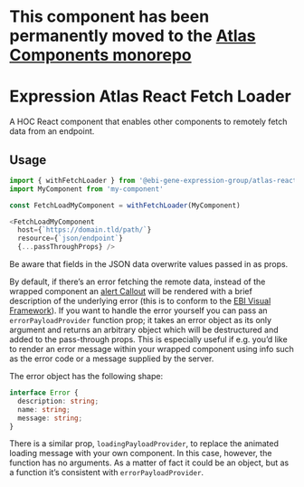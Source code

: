 # This component has been permanently moved to the [Atlas Components monorepo](https://github.com/ebi-gene-expression-group/atlas-components)

# Expression Atlas React Fetch Loader

A HOC React component that enables other components to remotely fetch data from an endpoint.

## Usage
```js
import { withFetchLoader } from '@ebi-gene-expression-group/atlas-react-fetch-loader'
import MyComponent from 'my-component'

const FetchLoadMyComponent = withFetchLoader(MyComponent)

<FetchLoadMyComponent
  host={`https://domain.tld/path/`}
  resource={`json/endpoint`}
  {...passThroughProps} />
```

Be aware that fields in the JSON data overwrite values passed in as props.

By default, if there’s an error fetching the remote data, instead of the wrapped component an
[alert Callout](https://foundation.zurb.com/sites/docs/callout.html) will be rendered with a brief description of the
underlying error (this is to conform to the [EBI Visual Framework](https://github.com/ebiwd/EBI-Framework)). If you
want to handle the error yourself you can pass an `errorPayloadProvider` function prop; it takes an error object as its
only argument and returns an arbitrary object which will be destructured and added to the pass-through props. This is
especially useful if e.g. you’d like to render an error message within your wrapped component using info such as the
error code or a message supplied by the server.

The error object has the following shape:
```ts
interface Error {
  description: string;
  name: string;
  message: string;
}
```

There is a similar prop, `loadingPayloadProvider`, to replace the animated loading message with your own component. In
this case, however, the function has no arguments. As a matter of fact it could be an object, but as a function it’s
consistent with `errorPayloadProvider`.
